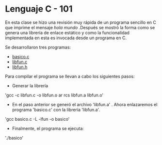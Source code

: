 # Lenguaje C - 101

En esta clase se hizo una revisión muy rápida de un programa sencillo en 
C que imprime el mensaje *hola mundo* .Después se mostró la forma como 
se genera una librería de enlace estático y como la funcionalidad 
implementada en esta es invocada desde un programa en C.

Se desarrollaron tres programas:

* [basico.c](2019_05_24/basico.c)
* [libfun.c](2019_05_24/libfun.c)
* [libfun.h](2019_05_24/libfun.h)

Para compilar el programa se llevan a cabo los siguientes pasos:

* Generar la librería

'gcc -c libfun.c -o libfun.o
ar rcs libfun.a libfun.o'

+ En el paso anterior se generó el archivo 'libfun.a' . Ahora 
enlazaremos el programa 'basico.c' con la librería 'libfun.a'.

'gcc basico.c -L -lfun -o basico'

+ Finalmente, el programa se ejecuta: 

'./basico'
